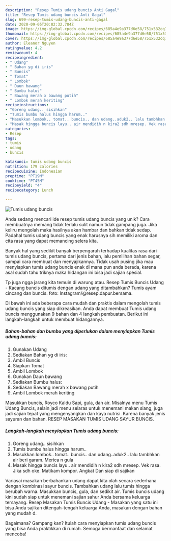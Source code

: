 ```yaml
---
description: "Resep Tumis udang buncis Anti Gagal"
title: "Resep Tumis udang buncis Anti Gagal"
slug: 699-resep-tumis-udang-buncis-anti-gagal
date: 2020-09-05T20:02:32.784Z
image: https://img-global.cpcdn.com/recipes/685a4e9a377d6e58/751x532cq70/tumis-udang-buncis-foto-resep-utama.jpg
thumbnail: https://img-global.cpcdn.com/recipes/685a4e9a377d6e58/751x532cq70/tumis-udang-buncis-foto-resep-utama.jpg
cover: https://img-global.cpcdn.com/recipes/685a4e9a377d6e58/751x532cq70/tumis-udang-buncis-foto-resep-utama.jpg
author: Eleanor Nguyen
ratingvalue: 4.2
reviewcount: 4
recipeingredient:
- " Udang"
- " Bahan yg di iris"
- " Buncis"
- " Tomat"
- " Lombok"
- " Daun bawang"
- " Bumbu halus"
- " Bawang merah x bawang putih"
- " Lombok merah keriting"
recipeinstructions:
- "Goreng udang.. sisihkan"
- "Tumis bumbu halus hingga harum.."
- "Masukkan lombok.. tomat.. buncis.. dan udang..aduk2.. lalu tambhkan air beri garam. Merica n gula"
- "Masak hingga buncis layu.. air mendidih n kira2 sdh mresep. Vek rasa. Jika sdh oke. Matikam kompor. Angkat Dan siap di sajikan"
categories:
- Resep
tags:
- tumis
- udang
- buncis

katakunci: tumis udang buncis 
nutrition: 179 calories
recipecuisine: Indonesian
preptime: "PT19M"
cooktime: "PT45M"
recipeyield: "4"
recipecategory: Lunch

---
```



![Tumis udang buncis](https://img-global.cpcdn.com/recipes/685a4e9a377d6e58/751x532cq70/tumis-udang-buncis-foto-resep-utama.jpg)

Anda sedang mencari ide resep tumis udang buncis yang unik? Cara membuatnya memang tidak terlalu sulit namun tidak gampang juga. Jika keliru mengolah maka hasilnya akan hambar dan bahkan tidak sedap. Padahal tumis udang buncis yang enak harusnya sih memiliki aroma dan cita rasa yang dapat memancing selera kita.

Banyak hal yang sedikit banyak berpengaruh terhadap kualitas rasa dari tumis udang buncis, pertama dari jenis bahan, lalu pemilihan bahan segar, sampai cara membuat dan menyajikannya. Tidak usah pusing jika mau menyiapkan tumis udang buncis enak di mana pun anda berada, karena asal sudah tahu triknya maka hidangan ini bisa jadi sajian spesial.

Tp juga ngga jarang kita temuin di warung atau. Resep Tumis Buncis Udang - Kacang buncis ditumis dengan udang yang ditambahkan? Tumis ayam cincang dan buncis. foto: Instagram/@resep.dapur.bersama.


Di bawah ini ada beberapa cara mudah dan praktis dalam mengolah tumis udang buncis yang siap dikreasikan. Anda dapat membuat Tumis udang buncis menggunakan 9 bahan dan 4 langkah pembuatan. Berikut ini langkah-langkah untuk membuat hidangannya.

<!--inarticleads1-->

##### Bahan-bahan dan bumbu yang diperlukan dalam menyiapkan Tumis udang buncis:

1. Gunakan  Udang
1. Sediakan  Bahan yg di iris:
1. Ambil  Buncis
1. Siapkan  Tomat
1. Ambil  Lombok
1. Gunakan  Daun bawang
1. Sediakan  Bumbu halus:
1. Sediakan  Bawang merah x bawang putih
1. Ambil  Lombok merah keriting


Masukkan buncis, Royco Kaldu Sapi, gula, dan air. Misalnya menu Tumis Udang Buncis, selain jadi menu selaras untuk menemani makan siang, juga jadi sajian tepat yang mengenyangkan dan kaya nutrisi. Karena banyak jenis sayuran dan bahan. RESEP MASAKAN TUMIS UDANG SAYUR BUNCIS. 

<!--inarticleads2-->

##### Langkah-langkah menyiapkan Tumis udang buncis:

1. Goreng udang.. sisihkan
1. Tumis bumbu halus hingga harum..
1. Masukkan lombok.. tomat.. buncis.. dan udang..aduk2.. lalu tambhkan air beri garam. Merica n gula
1. Masak hingga buncis layu.. air mendidih n kira2 sdh mresep. Vek rasa. Jika sdh oke. Matikam kompor. Angkat Dan siap di sajikan


Variasai masakan berbahankan udang dapat kita olah secara sederhana dengan kombinasi sayur buncis. Tambahkan udang lalu tumis hingga berubah warna. Masukkan buncis, gula, dan sedikit air. Tumis buncis udang kini sudah siap untuk menemani sajian sahur Anda bersama keluarga tersayang. Resep Masakan Tumis Buncis Udang - Masakan yang satu ini bisa Anda sajikan ditengah-tengah keluarga Anda, masakan dengan bahan yang mudah d. 

Bagaimana? Gampang kan? Itulah cara menyiapkan tumis udang buncis yang bisa Anda praktikkan di rumah. Semoga bermanfaat dan selamat mencoba!

